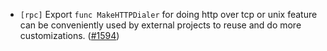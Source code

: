 - `[rpc]` Export `func MakeHTTPDialer` for doing http over tcp or unix feature 
can be conveniently used by external projects to reuse and do more customizations.
  ([\#1594](https://github.com/cometbft/cometbft/pull/1594))
